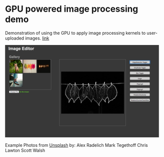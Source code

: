 # GPU powered image processing demo
Demonstration of using the GPU to apply image processing kernels to user-uploaded images. [link](https://poonesh.github.io/GPU-powered-image-processing-demo)

![image processing demo](./image-processing.png)

Example Photos from [Unsplash](https://unsplash.com/) by:
Alex Radelich
Mark Tegethoff
Chris Lawton
Scott Walsh



